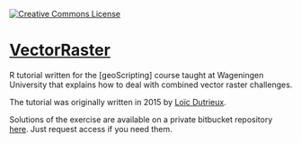 <a rel="license" href="http://creativecommons.org/licenses/by-sa/4.0/"><img alt="Creative Commons License" style="border-width:0" src="https://i.creativecommons.org/l/by-sa/4.0/80x15.png" /></a><br /><span xmlns:dct="http://purl.org/dc/terms/" property="dct:title"></a>

# [VectorRaster](http://geoscripting-wur.github.io/VectorRaster/)

R tutorial written for the [geoScripting] course taught at Wageningen University that explains how to deal with combined vector raster challenges.

The tutorial was originally written in 2015 by [Loïc Dutrieux](http://www.loicdutrieux.com/).

Solutions of the exercise are available on a private bitbucket repository [here](https://bitbucket.org/dutri001/exercisevectorraster). Just request access if you need them.
